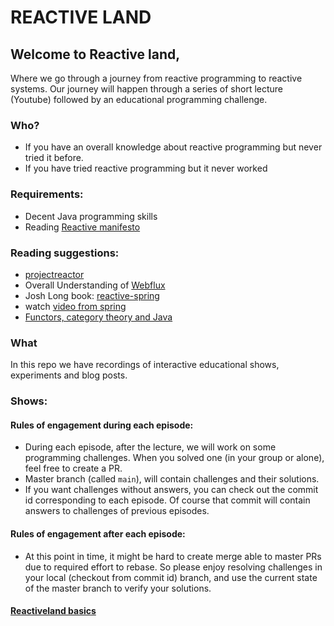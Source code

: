 # REACTIVE LAND

## Welcome to Reactive land,

Where we go through a journey from reactive programming to reactive systems.
Our journey will happen through a series of short lecture (Youtube) followed by an educational programming challenge.

### Who?

- If you have an overall knowledge about reactive programming but never tried it before.
- If you have tried reactive programming but it never worked

### Requirements:

- Decent Java programming skills
- Reading [Reactive manifesto](https://www.reactivemanifesto.org)

### Reading suggestions:

- [projectreactor](https://projectreactor.io/)
- Overall Understanding
  of [Webflux](https://docs.spring.io/spring-framework/docs/current/reference/html/web-reactive.html)
- Josh Long book: [reactive-spring](https://leanpub.com/reactive-spring)
- watch [video from spring](https://youtu.be/IZ2SoXUiS7M)
- [Functors, category theory and Java](https://dzone.com/articles/functor-and-monad-examples-in-plain-java)

### What

In this repo we have recordings of interactive educational shows, experiments and blog posts.

### Shows:

#### Rules of engagement during each episode:

- During each episode, after the lecture, we will work on some programming challenges.
  When you solved one (in your group or alone), feel free to create a PR.
- Master branch (called `main`), will contain challenges and their solutions.
- If you want challenges without answers, you can check out the commit id corresponding to each episode.
  Of course that commit will contain answers to challenges of previous episodes.

#### Rules of engagement after each episode:

- At this point in time, it might be hard to create merge able to master PRs due to required effort to rebase.
  So please enjoy resolving challenges in your local (checkout from commit id) branch,
  and use the current state of the master branch to verify your solutions.

#### [Reactiveland basics](show%2Freactiveland-basics%2FREADME.MD)
